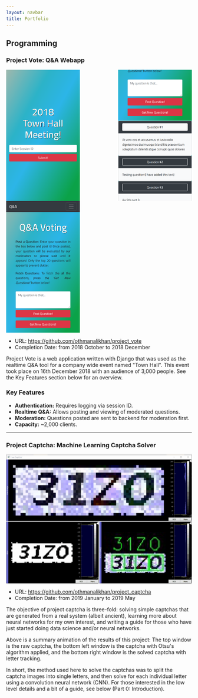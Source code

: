 ```yaml
---
layout: navbar
title: Portfolio
---
```


## Programming

### Project Vote: Q&A Webapp

<p>
  <img align="left" width=200 src="assets/img/splash_1.png">
  <img align="right" width=200 src="assets/img/main_2.png">
  <img align="middle" width=200 src="assets/img/main_1.png">
</p>

* URL: <a href="https://github.com/othmanalikhan/project_vote">https://github.com/othmanalikhan/project_vote</a>
* Completion Date: from 2018 October to 2018 December

Project Vote is a web application written with Django that was used as the
realtime Q&A tool for a company wide event named "Town Hall". This event took
place on 16th December 2018 with an audience of 3,000 people. See the Key
Features section below for an overview.


### Key Features
- **Authentication:** Requires logging via session ID.
- **Realtime Q&A:** Allows posting and viewing of moderated questions.
- **Moderation:** Questions posted are sent to backend for moderation first.
- **Capacity:** ~2,000 clients.

---

### Project Captcha: Machine Learning Captcha Solver

<img align="middle" width="600px" src="assets/img/animation.gif">

* URL: <a href="https://github.com/othmanalikhan/project_captcha">https://github.com/othmanalikhan/project_captcha</a>
* Completion Date: from 2019 January to 2019 May

The objective of project captcha is three-fold: solving simple captchas that
are generated from a real system (albeit ancient), learning more about neural
networks for my own interest, and writing a guide for those who have just
started doing data science and/or neural networks.

Above is a summary animation of the results of this project: The top window is
the raw captcha, the bottom left window is the captcha with Otsu's algorithm
applied, and the bottom right window is the solved captcha with letter
tracking.

In short, the method used here to solve the captchas was to split the captcha
images into single letters, and then solve for each individual letter using a
convolution neural network (CNN). For those interested in the low level details
and a bit of a guide, see below (Part 0: Introduction).
